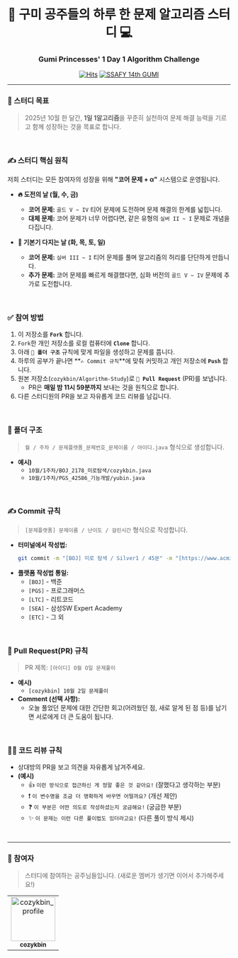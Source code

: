 <div align="center">

# 👑 구미 공주들의 하루 한 문제 알고리즘 스터디 💻
### Gumi Princesses' 1 Day 1 Algorithm Challenge

[![Hits](https://hits.seeyoufarm.com/api/count/incr/badge.svg?url=https%3A%2F%2Fgithub.com%2Fcozykbin%2FAlgorithm-Study&count_bg=%23FFC0CB&title_bg=%23555555&icon=github&icon_color=%23E7E7E7&title=WELCOME&edge_flat=false)](https://hits.seeyoufarm.com)
[![SSAFY 14th GUMI](https://img.shields.io/badge/SSAFY-14%EA%B8%B0%20GUMI-blue?style=flat-square)](https://www.ssafy.com/)

</div>

---

### 🎯 스터디 목표
> 2025년 10월 한 달간, **1일 1알고리즘**을 꾸준히 실천하여 문제 해결 능력을 기르고 함께 성장하는 것을 목표로 합니다.

<br>

### ✍️ 스터디 핵심 원칙
저희 스터디는 모든 참여자의 성장을 위해 **"코어 문제 + α"** 시스템으로 운영됩니다.

- **🔥 도전의 날 (월, 수, 금)**
  - **코어 문제:** `골드 V ~ IV` 티어 문제에 도전하며 문제 해결의 한계를 넓힙니다.
  - **대체 문제:** 코어 문제가 너무 어렵다면, 같은 유형의 `실버 II ~ I` 문제로 개념을 다집니다.

- **💪 기본기 다지는 날 (화, 목, 토, 일)**
  - **코어 문제:** `실버 III ~ I` 티어 문제를 풀며 알고리즘의 허리를 단단하게 만듭니다.
  - **추가 문제:** 코어 문제를 빠르게 해결했다면, 심화 버전의 `골드 V ~ IV` 문제에 추가로 도전합니다.

<br>

### ✅ 참여 방법
1.  이 저장소를 **`Fork`** 합니다.
2.  `Fork`한 개인 저장소를 로컬 컴퓨터에 **`Clone`** 합니다.
3.  아래 **`📁 폴더 구조`** 규칙에 맞게 파일을 생성하고 문제를 풉니다.
4.  하루의 공부가 끝나면 **`✍️ Commit 규칙`**에 맞춰 커밋하고 개인 저장소에 **`Push`** 합니다.
5.  원본 저장소(`cozykbin/Algorithm-Study`)로 **`🚀 Pull Request`** (PR)를 보냅니다.
    - PR은 **매일 밤 11시 59분까지** 보내는 것을 원칙으로 합니다.
6.  다른 스터디원의 PR을 보고 자유롭게 코드 리뷰를 남깁니다.

<br>

### 📁 폴더 구조
> `월 / 주차 / 문제플랫폼_문제번호_문제이름 / 아이디.java` 형식으로 생성합니다.

- **예시)**
  - `10월/1주차/BOJ_2178_미로탐색/cozykbin.java`
  - `10월/1주차/PGS_42586_기능개발/yubin.java`

<br>

### ✍️ Commit 규칙
> `[문제플랫폼] 문제이름 / 난이도 / 걸린시간` 형식으로 작성합니다.

- **터미널에서 작성법:**
  ```bash
  git commit -m "[BOJ] 미로 탐색 / Silver1 / 45분" -m "[https://www.acmicpc.net/problem/2178](https://www.acmicpc.net/problem/2178)"
  ```
- **플랫폼 작성법 통일:**
  - `[BOJ]` - 백준
  - `[PGS]` - 프로그래머스
  - `[LTC]` - 리트코드
  - `[SEA]` - 삼성SW Expert Academy
  - `[ETC]` - 그 외

<br>

### 🚀 Pull Request(PR) 규칙
> PR 제목: `[아이디] O월 O일 문제풀이`

- **예시)**
  - `[cozykbin] 10월 2일 문제풀이`
- **Comment (선택 사항):**
  - 오늘 풀었던 문제에 대한 간단한 회고(어려웠던 점, 새로 알게 된 점 등)를 남기면 서로에게 더 큰 도움이 됩니다.

<br>

### 👨‍🏫 코드 리뷰 규칙
- 상대방의 PR을 보고 의견을 자유롭게 남겨주세요.
- **(예시)**
  - 👍 `이런 방식으로 접근하신 게 정말 좋은 것 같아요!` (잘했다고 생각하는 부분)
  - ❗ `이 변수명을 조금 더 명확하게 바꾸면 어떨까요?` (개선 제안)
  - ❓ `이 부분은 어떤 의도로 작성하셨는지 궁금해요!` (궁금한 부분)
  - ✨ `이 문제는 이런 다른 풀이법도 있더라고요!` (다른 풀이 방식 제시)

<br>

---

### 👸 참여자
> 스터디에 참여하는 공주님들입니다. (새로운 멤버가 생기면 이어서 추가해주세요!)

<table>
  <tr>
    <td align="center">
      <a href="https://github.com/cozykbin">
        <img src="https://avatars.githubusercontent.com/u/87600308?v=4" width="100px;" alt="cozykbin_profile"/>
        <br />
        <sub><b>cozykbin</b></sub>
      </a>
    </td>
    </tr>
</table>
